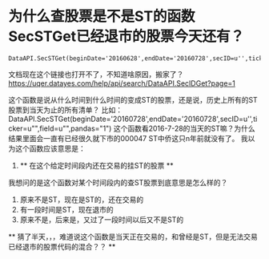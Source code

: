 # 为什么查股票是不是ST的函数SecSTGet已经退市的股票今天还有？

	DataAPI.SecSTGet(beginDate='20160628',endDate='20160728',secID=u'',ticker=u"000047",field=u"",pandas="1")

文档现在这个链接也打开不了，不知道啥原因，搬家了？
https://uqer.datayes.com/help/api/search/DataAPI.SecIDGet?page=1

这个函数是说从什么时间到什么时间的变成ST的股票，还是说，历史上所有的ST股票到当天为止的所有清单？
比如：  
	DataAPI.SecSTGet(beginDate='20160728',endDate='20160728',secID=u'',ticker=u"",field=u"",pandas="1")
这个函数看2016-7-28的当天的ST嘛？为什么结果里面会一直有已经很久就下市的000047 ST中侨这只n年前就没有了。
我以为这个函数应该意思是：
1. ** 在这个给定时间段内还在交易的挂ST的股票 ** 

我想问的是这个函数对某个时间段内的查ST股票到底意思是怎么样的？
1. 原来不是ST，现在是ST的，还在交易的
2. 有一段时间是ST，现在退市的
3. 原来不是，后来是，又过了一段时间以后又不是ST的

** 猜了半天，，，难道说这个函数是当天正在交易的，和曾经是ST，但是无法交易已经退市的股票代码的混合？？ **